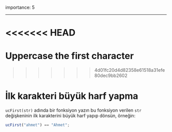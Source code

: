 importance: 5

---

<<<<<<< HEAD
=======
# Uppercase the first character
>>>>>>> 4d01fc20d4d82358e61518a31efe80dec9bb2602

# İlk karakteri büyük harf yapma

`ucFirst(str)` adında bir fonksiyon yazın bu fonksiyon verilen `str` değişkeninin ilk karakterini büyük harf yapıp dönsün, örneğin:

```js
ucFirst("ahmet") == "Ahmet";
```
